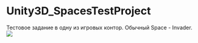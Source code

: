 # Unity3D_SpacesTestProject
Тестовое задание в одну из игровых контор. Обычный Space - Invader.
![](SpaceInvader.gif)
